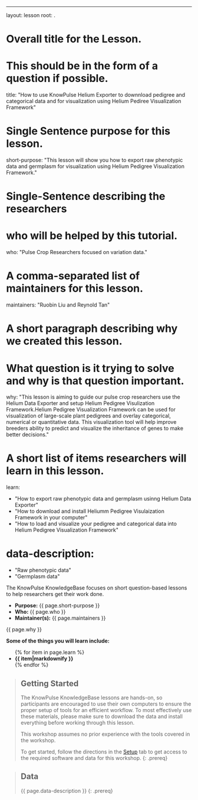 ---
layout: lesson
root: .
# Overall title for the Lesson.
# This should be in the form of a question if possible.
title: "How to use KnowPulse Helium Exporter to downnload pedigree and categorical data and for visualization using Helium Pediree Visualization Framework"

# Single Sentence purpose for this lesson.
short-purpose: "This lesson will show you how to export raw phenotypic data and germplasm for visualization using Helium Pedigree Visualization Framework."

# Single-Sentence describing the researchers
# who will be helped by this tutorial.
who: "Pulse Crop Researchers focused on variation data."

# A comma-separated list of maintainers for this lesson.
maintainers: "Ruobin Liu and Reynold Tan"

# A short paragraph describing why we created this lesson.
# What question is it trying to solve and why is that question important.
why: "This lesson is aiming to guide our pulse crop researchers use the Helium Data Exporter and setup Helium Pedigree Visulization Framework.Helium Pedigree Visualization Framework can be used for visualization of large-scale plant pedigrees and overlay categorical, numerical or quantitative data. This visualization tool will help improve breeders ability to predict and visualize the inheritance of genes to make better decisions."

# A short list of items researchers will learn in this lesson.
learn:
- "How to export raw phenotypic data and germplasm usinng Helium Data Exporter"
- "How to download and install Heliumm Pedigree Visulaization Framework in your computer"
- "How to load and visualize your pedigree and categorical data into Helium Pedigree Visualization Framework"

# data-description: 
- "Raw phenotypic data"
- "Germplasm data"

The KnowPulse KnowledgeBase focuses on short question-based lessons to help researchers get their work done.

- **Purpose:** {{ page.short-purpose }}
- **Who:** {{ page.who }}
- **Maintainer(s):** {{ page.maintainers }}

{{ page.why }}

<strong>Some of the things you will learn include:</strong>
<ul>
	{% for item in page.learn %}
	<li style="font-weight:bold">{{ item|markdownify }}</li>
	{% endfor %}
</ul>

> ## Getting Started
>
> The KnowPulse KnowledgeBase lessons are hands-on, so participants are
> encouraged to use their own computers to ensure the proper setup of tools
> for an efficient workflow. To most effectively use these materials,
> please make sure to download the data and install everything before
> working through this lesson.
>
> This workshop assumes no prior experience with the tools covered in the
> workshop.
>
> To get started, follow the directions in the [Setup](setup.html) tab to
> get access to the required software and data for this workshop.
{: .prereq}


> ## Data
>
> {{ page.data-description }}
{: .prereq}
